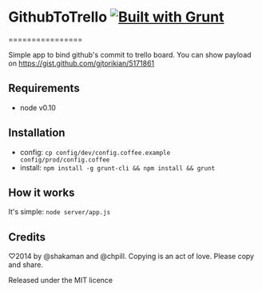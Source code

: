 # GithubToTrello [![Built with Grunt](https://cdn.gruntjs.com/builtwith.png)](http://gruntjs.com/)
================

Simple app to bind github's commit to trello board.
You can show payload on https://gist.github.com/gjtorikian/5171861

## Requirements
 * node v0.10

## Installation
 * config: `cp config/dev/config.coffee.example config/prod/config.coffee`
 * install: `npm install -g grunt-cli && npm install && grunt`

## How it works
It's simple: `node server/app.js`

## Credits
♡2014 by @shakaman and @chpill. Copying is an act of love. Please copy and share.

Released under the MIT licence
